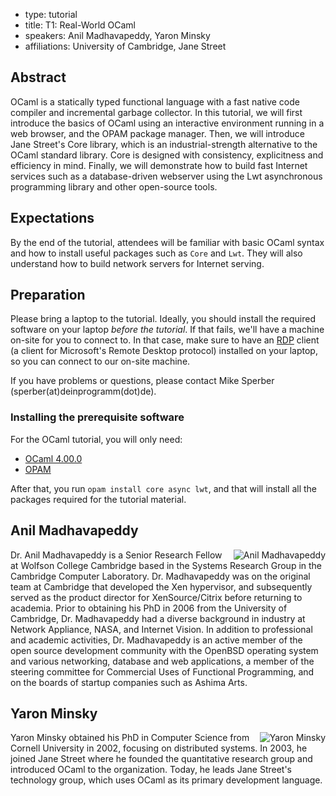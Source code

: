 - type: tutorial
- title: T1: Real-World OCaml
- speakers: Anil Madhavapeddy, Yaron Minsky
- affiliations: University of Cambridge, Jane Street

## Abstract
OCaml is a statically typed functional language with a fast native
code compiler and incremental garbage collector.  In this tutorial, we
will first introduce the basics of OCaml using an interactive
environment running in a web browser, and the OPAM package manager.
Then, we will introduce Jane Street's Core library, which is an
industrial-strength alternative to the OCaml standard library. Core is
designed with consistency, explicitness and efficiency in mind.
Finally, we will demonstrate how to build fast Internet services such
as a database-driven webserver using the Lwt asynchronous programming
library and other open-source tools.

## Expectations
By the end of the tutorial, attendees will be familiar with basic
OCaml syntax and how to install useful packages such as `Core` and `Lwt`.
They will also understand how to build network servers for Internet
serving.

## Preparation
Please bring a laptop to the tutorial. Ideally, you should install the
required software on your laptop *before the tutorial*. If that fails,
we'll have a machine on-site for you to connect to.  In that case,
make sure to have an
[RDP](http://en.wikipedia.org/wiki/Remote_Desktop_Protocol) client \(a
client for Microsoft's Remote Desktop protocol\) installed on your
laptop, so you can connect to our on-site machine.

If you have problems or questions, please contact Mike Sperber \(sperber\(at\)deinprogramm\(dot\)de\).

### Installing the prerequisite software
For the OCaml tutorial, you will only need:

- [OCaml 4.00.0](http://caml.inria.fr/)
- [OPAM](https://github.com/OCamlPro/opam/tarball/0.5.0)

After that, you run `opam install core async lwt`, and that will install
all the packages required for the tutorial material.

## Anil Madhavapeddy
<img align="right" src="/sites/all/files/speaker-portraits/anil-madhavapeddy-portrait.jpg" alt="Anil Madhavapeddy"></img>

Dr. Anil Madhavapeddy is a Senior Research Fellow at Wolfson College
Cambridge based in the Systems Research Group in the Cambridge
Computer Laboratory. Dr. Madhavapeddy was on the original team at
Cambridge that developed the Xen hypervisor, and subsequently served
as the product director for XenSource/Citrix before returning to
academia.  Prior to obtaining his PhD in 2006 from the University of
Cambridge, Dr. Madhavapeddy had a diverse background in industry at
Network Appliance, NASA, and Internet Vision.  In addition to
professional and academic activities, Dr. Madhavapeddy is an active
member of the open source development community with the OpenBSD
operating system and various networking, database and web
applications, a member of the steering committee for Commercial Uses
of Functional Programming, and on the boards of startup companies such
as Ashima Arts.

## Yaron Minsky
<img align="right" src="/sites/all/files/speaker-portraits/yaron-minsky-portrait.jpg" alt="Yaron Minsky"></img>

Yaron Minsky obtained his PhD in Computer Science from Cornell
University in 2002, focusing on distributed systems. In 2003, he
joined Jane Street where he founded the quantitative research group
and introduced OCaml to the organization.  Today, he leads Jane
Street's technology group, which uses OCaml as its primary development
language.
